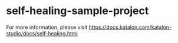 # self-healing-sample-project
For more information, please visit https://docs.katalon.com/katalon-studio/docs/self-healing.html
